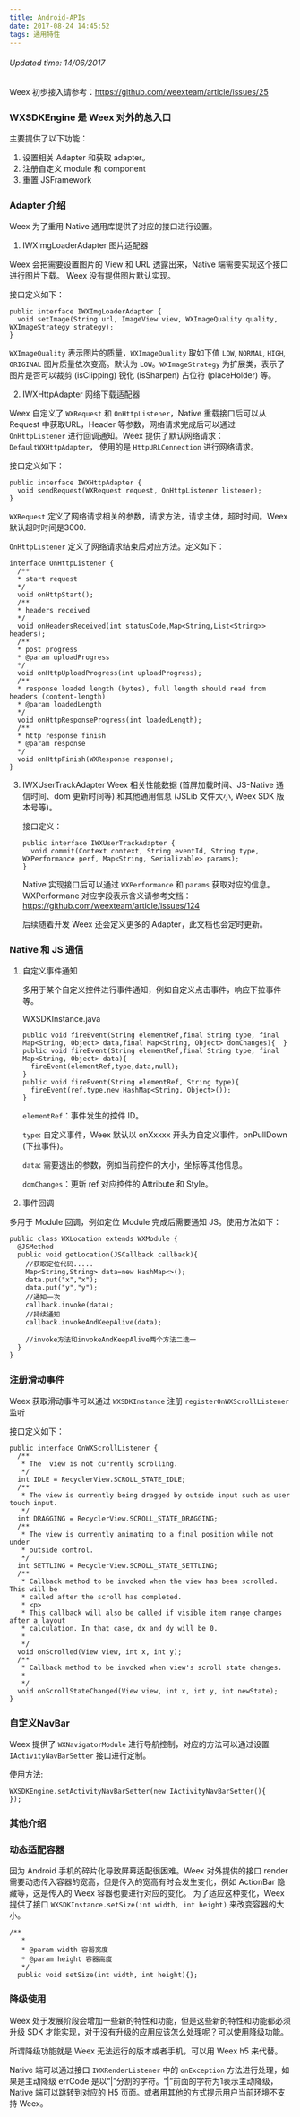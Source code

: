 ```yaml
---
title: Android-APIs
date: 2017-08-24 14:45:52
tags: 通用特性
---
```


###### Updated time: 14/06/2017

Weex 初步接入请参考：https://github.com/weexteam/article/issues/25

### WXSDKEngine 是 Weex 对外的总入口
主要提供了以下功能：
1. 设置相关 Adapter 和获取 adapter。
2. 注册自定义 module 和 component
3. 重置 JSFramework

### Adapter 介绍
Weex 为了重用 Native 通用库提供了对应的接口进行设置。
1. IWXImgLoaderAdapter 图片适配器

  Weex 会把需要设置图片的 View 和 URL 透露出来，Native 端需要实现这个接口进行图片下载。 Weex 没有提供图片默认实现。

  接口定义如下：

  ```
  public interface IWXImgLoaderAdapter {
    void setImage(String url, ImageView view, WXImageQuality quality, WXImageStrategy strategy);
  }
  ```
  `WXImageQuality` 表示图片的质量，`WXImageQuality` 取如下值 `LOW`, `NORMAL`, `HIGH`, `ORIGINAL` 图片质量依次变高。默认为 `LOW`。`WXImageStrategy` 为扩展类，表示了图片是否可以裁剪 (isClipping) 锐化 (isSharpen) 占位符 (placeHolder) 等。

2. IWXHttpAdapter 网络下载适配器

  Weex 自定义了 `WXRequest` 和 `OnHttpListener`，Native 重载接口后可以从 Request 中获取URL，Header 等参数，网络请求完成后可以通过 `OnHttpListener` 进行回调通知。Weex 提供了默认网络请求：`DefaultWXHttpAdapter`， 使用的是 `HttpURLConnection` 进行网络请求。

  接口定义如下：
  ```
  public interface IWXHttpAdapter {
    void sendRequest(WXRequest request, OnHttpListener listener);
  }
  ```
  `WXRequest` 定义了网络请求相关的参数，请求方法，请求主体，超时时间。Weex默认超时时间是3000.

  `OnHttpListener` 定义了网络请求结束后对应方法。定义如下：
  ```
  interface OnHttpListener {
    /**
    * start request
    */
    void onHttpStart();
    /**
    * headers received
    */
    void onHeadersReceived(int statusCode,Map<String,List<String>> headers);
    /**
    * post progress
    * @param uploadProgress
    */
    void onHttpUploadProgress(int uploadProgress);
    /**
    * response loaded length (bytes), full length should read from headers (content-length)
    * @param loadedLength
    */
    void onHttpResponseProgress(int loadedLength);
    /**
    * http response finish
    * @param response
    */
    void onHttpFinish(WXResponse response);
  }
  ```

3. IWXUserTrackAdapter Weex 相关性能数据 (首屏加载时间、JS-Native 通信时间、dom 更新时间等) 和其他通用信息 (JSLib 文件大小, Weex SDK 版本号等)。

   接口定义：
   ```
   public interface IWXUserTrackAdapter {
     void commit(Context context, String eventId, String type, WXPerformance perf, Map<String, Serializable> params);
   }
   ```
   Native 实现接口后可以通过 `WXPerformance` 和 `params` 获取对应的信息。
   WXPerformane 对应字段表示含义请参考文档：https://github.com/weexteam/article/issues/124

   后续随着开发 Weex 还会定义更多的 Adapter，此文档也会定时更新。

### Native 和 JS 通信

1. 自定义事件通知

   多用于某个自定义控件进行事件通知，例如自定义点击事件，响应下拉事件等。

   WXSDKInstance.java
   ```
   public void fireEvent(String elementRef,final String type, final Map<String, Object> data,final Map<String, Object> domChanges){  }
   public void fireEvent(String elementRef,final String type, final Map<String, Object> data){
     fireEvent(elementRef,type,data,null);
   }
   public void fireEvent(String elementRef, String type){
     fireEvent(ref,type,new HashMap<String, Object>());
   }
   ```
   `elementRef`：事件发生的控件 ID。

   `type`: 自定义事件，Weex 默认以 onXxxxx 开头为自定义事件。onPullDown (下拉事件)。

   `data`: 需要透出的参数，例如当前控件的大小，坐标等其他信息。

   `domChanges`：更新 ref 对应控件的 Attribute 和 Style。
2. 事件回调

  多用于 Module 回调，例如定位 Module 完成后需要通知 JS。使用方法如下：

  ```
  public class WXLocation extends WXModule {
    @JSMethod
    public void getLocation(JSCallback callback){
      //获取定位代码.....
      Map<String,String> data=new HashMap<>();
      data.put("x","x");
      data.put("y","y");
      //通知一次
      callback.invoke(data);
      //持续通知
      callback.invokeAndKeepAlive(data);

      //invoke方法和invokeAndKeepAlive两个方法二选一
    }
  }
  ```
### 注册滑动事件
  Weex 获取滑动事件可以通过 `WXSDKInstance` 注册 `registerOnWXScrollListener` 监听

  接口定义如下：
  ```
  public interface OnWXScrollListener {
    /**
     * The  view is not currently scrolling.
     */
    int IDLE = RecyclerView.SCROLL_STATE_IDLE;
    /**
     * The view is currently being dragged by outside input such as user touch input.
     */
    int DRAGGING = RecyclerView.SCROLL_STATE_DRAGGING;
    /**
     * The view is currently animating to a final position while not under
     * outside control.
     */
    int SETTLING = RecyclerView.SCROLL_STATE_SETTLING;
    /**
     * Callback method to be invoked when the view has been scrolled. This will be
     * called after the scroll has completed.
     * <p>
     * This callback will also be called if visible item range changes after a layout
     * calculation. In that case, dx and dy will be 0.
     *
     */
    void onScrolled(View view, int x, int y);
    /**
     * Callback method to be invoked when view's scroll state changes.
     *
     */
    void onScrollStateChanged(View view, int x, int y, int newState);
  }
  ```
### 自定义NavBar
Weex 提供了 `WXNavigatorModule` 进行导航控制，对应的方法可以通过设置 `IActivityNavBarSetter` 接口进行定制。

使用方法:

```
WXSDKEngine.setActivityNavBarSetter(new IActivityNavBarSetter(){
});

```
### 其他介绍
### 动态适配容器
因为 Android 手机的碎片化导致屏幕适配很困难。Weex 对外提供的接口 render 需要动态传入容器的宽高，但是传入的宽高有时会发生变化，例如 ActionBar 隐藏等，这是传入的 Weex 容器也要进行对应的变化。
为了适应这种变化，Weex 提供了接口 `WXSDKInstance.setSize(int width, int height)` 来改变容器的大小。
```
/**
   *
   * @param width 容器宽度
   * @param height 容器高度
   */
  public void setSize(int width, int height){};

```
### 降级使用

Weex 处于发展阶段会增加一些新的特性和功能，但是这些新的特性和功能都必须升级 SDK 才能实现，对于没有升级的应用应该怎么处理呢？可以使用降级功能。

所谓降级功能就是 Weex 无法运行的版本或者手机，可以用 Weex h5 来代替。

Native 端可以通过接口 `IWXRenderListener` 中的 `onException` 方法进行处理，如果是主动降级 errCode 是以“|”分割的字符。“|”前面的字符为1表示主动降级，Native 端可以跳转到对应的 H5 页面。或者用其他的方式提示用户当前环境不支持 Weex。
